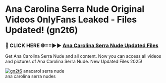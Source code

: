 # Ana Carolina Serra Nude Original Videos 0nlyFans Leaked - Files Updated! (gn2t6)

<h3>🔴 CLICK HERE 🌐==►► <a href="https://tinyurl.com/5h6xmrr3" rel="nofollow">Ana Carolina Serra Nude Updated Files</a></h3>

Get Ana Carolina Serra Nude and all content. Now you can access all videos and pictures of Ana Carolina Serra Nude. New Updated Files 2025!

[![gn2t6](https://i.imgur.com/KVD873Z.gif)](https://tinyurl.com/5h6xmrr3)
anacarol serra nude<br>
ana carolina serra nudes